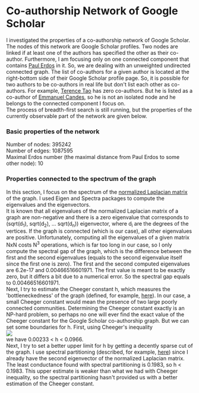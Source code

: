 # Co-authorship Network of Google Scholar
I investigated the properties of a co-authorship network of Google Scholar. The nodes of this network are Google Scholar profiles. Two nodes are linked if at least 
one of the authors has specified the other as their co-author. Furthermore, I am focusing only on one connected component that contains 
[Paul Erdos](https://scholar.google.com/citations?user=cVeVZ1YAAAAJ&hl=en) in it. So, we 
are dealing with an unweighted undirected connected graph. The list of co-authors for a given author is located at the right-bottom side of their Google Scholar 
profile page. So, it is possible for two authors to be co-authors in real life but don't list each other as co-authors. For example, 
[Terence Tao](https://scholar.google.com/citations?user=TFx_gLQAAAAJ&hl=en&oi=ao) has zero
co-authors. But he is listed as a co-author of [Emmanuel Candes](https://scholar.google.com/citations?user=nRQi4O8AAAAJ&hl=en&oi=sra), so he is not 
an isolated node and he belongs to the connected component I focus on. <br />
The process of breadth-first search is still running, but the properties of the currently observable part of the network are given below.

### Basic properties of the network
Number of nodes: 395242 <br />
Number of edges: 1087595 <br />
Maximal Erdos number (the maximal distance from Paul Erdos to some other node): 10

### Properties connected to the spectrum of the graph
In this section, I focus on the spectrum of the [normalized Laplacian matrix](https://en.wikipedia.org/wiki/Laplacian_matrix#Symmetric_normalized_Laplacian) of the graph. I used Eigen and Spectra packages to compute the eigenvalues and the eigenvectors. <br />
It is known that all eigenvalues of the normalized Laplacian matrix of a graph are non-negative and there is a zero eigenvalue that corresponds to (sqrt(d<sub>1</sub>), sqrt(d<sub>2</sub>), ... sqrt(d<sub>n</sub>)) eigenvector, where d<sub>i</sub> are the degrees of the vertices. If the graph is connected (which is our case), all other eigenvalues are positive. Unfortunately, computing all the eigenvalues of a given matrix NxN costs 
N<sup>3</sup> operations, which is far too long in our case, so I only compute the spectral gap of the graph, which is the difference between the first and the 
second eigenvalues (equals to the second eigenvalue itself since the first one is zero). The first and the second computed eigenvalues are 6.2e-17 and 0.00466516601971. The first value is meant to be exactly zero, but it differs a bit due to a numerical error. So the spectral gap equals to 0.00466516601971. <br />
Next, I try to estimate the Cheeger constant h, which measures the 'bottleneckedness' of the graph (defined, for example, [here](https://orion.math.iastate.edu/butler/PDF/spectra_lecture_3.pdf)). In our case, a small Cheeger constant would mean the 
presence of two large poorly connected communities. Determining the Cheeger constant exactly is an NP-hard problem, so perhaps no one will ever find the exact value of the Cheeger constant for the Google Scholar co-authorship graph. But we can set some boundaries for h. First, using Cheeger's inequality <br />
<img src="https://latex.codecogs.com/gif.latex?\frac{\lambda_2}{2}\leq&space;h\leq\sqrt{2\lambda_2}" /> <br />
we have 0.00233 < h < 0.0966. <br />
Next, I try to set a better upper limit for h by getting a decently sparse cut of the graph. I use spectral partitioning (described, for example, [here](https://people.orie.cornell.edu/dpw/orie6334/Fall2016/lecture7.pdf)) since I already have the second eigenvector of the normalized Laplacian matrix. The least conductance found with spectral partitioning is 0.1983, so h < 0.1983. This upper estimate is weaker than what we had with Cheeger inequality, so the spectral partitioning hasn't provided us with a better estimation of the Cheeger constant.

